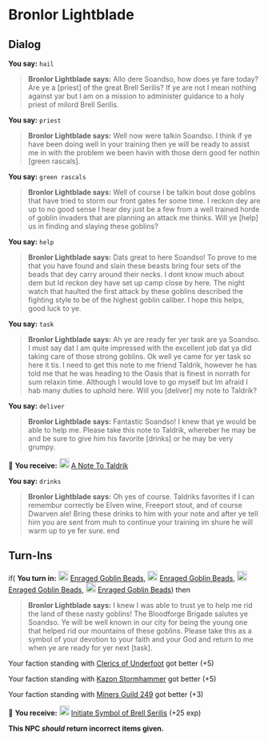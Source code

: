 # Bronlor Lightblade


## Dialog

**You say:** `hail`






>**Bronlor Lightblade says:** Allo dere Soandso, how does ye fare today? Are ye a [priest] of the great Brell Serilis? If ye are not I mean nothing against yar but I am on a mission to administer guidance to a holy priest of milord Brell Serilis.

**You say:** `priest`






>**Bronlor Lightblade says:** Well now were talkin Soandso. I think if ye have been doing well in your training then ye will be ready to assist me in with the problem we been havin with those dern good fer nothin [green rascals].

**You say:** `green rascals`






>**Bronlor Lightblade says:** Well of course I be talkin bout dose goblins that have tried to storm our front gates fer some time. I reckon dey are up to no good sense I hear dey just be a few from a well trained horde of goblin invaders that are planning an attack me thinks. Will ye [help] us in finding and slaying these goblins?

**You say:** `help`






>**Bronlor Lightblade says:** Dats great to here Soandso! To prove to me that you have found and slain these beasts bring four sets of the beads that dey carry around their necks. I dont know much about dem but Id reckon dey have set up camp close by here. The night watch that haulted the first attack by these goblins described the fighting style to be of the highest goblin caliber. I hope this helps, good luck to ye.

**You say:** `task`






>**Bronlor Lightblade says:** Ah ye are ready fer yer task are ya Soandso. I must say dat I am quite impressed with the excellent job dat ya did taking care of those strong goblins. Ok well ye came for yer task so here it tis. I need to get this note to me friend Taldrik, however he has told me that he was heading to the Oasis that is finest in norrath for sum relaxin time. Although I would love to go myself but Im afraid I hab many duties to uphold here. Will you [deliver] my note to Taldrik?

**You say:** `deliver`






>**Bronlor Lightblade says:** Fantastic Soandso! I knew that ye would be able to help me. Please take this note to Taldrik, whereber he may be and be sure to give him his favorite [drinks] or he may be very grumpy.





 &#127873; **You receive:**  <img style="background:url(/static/icons/blank_slot.gif);width:20px;height:20px;" src="/static/icons/item_869.png" alt="" /> <a
                                href="/item/2429" data-url="2429" class="tooltip-link link">A Note To Taldrik</a>

**You say:** `drinks`






>**Bronlor Lightblade says:** Oh yes of course. Taldriks favorites if I can remembur correctly be Elven wine, Freeport stout, and of course Dwarven ale! Bring these drinks to him with your note and after ye tell him you are sent from muh to continue your training im shure he will warm up to ye fer sure.
end



## Turn-Ins





if( **You turn in:** <img style="background:url(/static/icons/blank_slot.gif);width:20px;height:20px;" src="/static/icons/item_850.png" alt="" /> <a
                                href="/item/2396" data-url="2396" class="tooltip-link link">Enraged Goblin Beads</a>, <img style="background:url(/static/icons/blank_slot.gif);width:20px;height:20px;" src="/static/icons/item_850.png" alt="" /> <a
                                href="/item/2396" data-url="2396" class="tooltip-link link">Enraged Goblin Beads</a>, <img style="background:url(/static/icons/blank_slot.gif);width:20px;height:20px;" src="/static/icons/item_850.png" alt="" /> <a
                                href="/item/2396" data-url="2396" class="tooltip-link link">Enraged Goblin Beads</a>, <img style="background:url(/static/icons/blank_slot.gif);width:20px;height:20px;" src="/static/icons/item_850.png" alt="" /> <a
                                href="/item/2396" data-url="2396" class="tooltip-link link">Enraged Goblin Beads</a>) then





>**Bronlor Lightblade says:** I knew I was able to trust ye to help me rid the land of these nasty goblins! The Bloodforge Brigade salutes ye Soandso. Ye will be well known in our city for being the young one that helped rid our mountains of these goblins. Please take this as a symbol of your devotion to your faith and your God and return to me when ye are ready for yer next [task].


Your faction standing with [Clerics of Underfoot](/faction/227) got better (<span class='text-success'>+5</span>)


Your faction standing with [Kazon Stormhammer](/faction/274) got better (<span class='text-success'>+5</span>)


Your faction standing with [Miners Guild 249](/faction/293) got better (<span class='text-success'>+3</span>)


 &#127873; **You receive:**  <img style="background:url(/static/icons/blank_slot.gif);width:20px;height:20px;" src="/static/icons/item_566.png" alt="" /> <a
                                href="/item/1430" data-url="1430" class="tooltip-link link">Initiate Symbol of Brell Serilis</a> (+25 exp)

 




**This NPC *should* return incorrect items given.**
